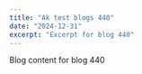 ```yaml
---
title: "Ak test blogs 440"
date: "2024-12-31"
excerpt: "Excerpt for blog 440"
---
```


Blog content for blog 440